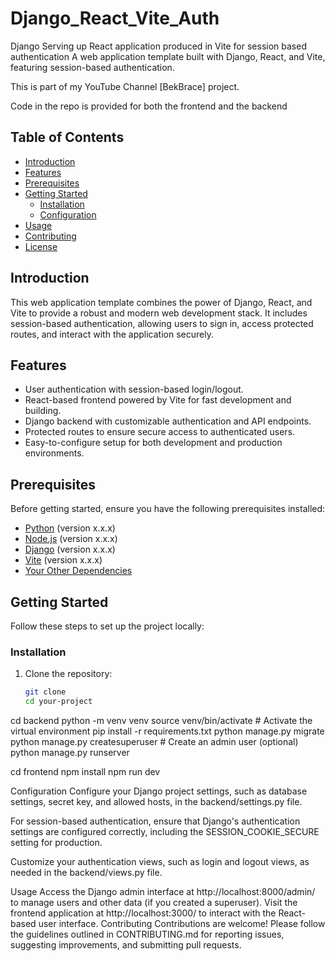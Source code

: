 # Django_React_Vite_Auth
Django Serving up React application produced in Vite for session based authentication 
A web application template built with Django, React, and Vite, featuring session-based authentication.

This is part of my YouTube Channel [BekBrace] project.

Code in the repo is provided for both the frontend and the backend

## Table of Contents

- [Introduction](#introduction)
- [Features](#features)
- [Prerequisites](#prerequisites)
- [Getting Started](#getting-started)
  - [Installation](#installation)
  - [Configuration](#configuration)
- [Usage](#usage)
- [Contributing](#contributing)
- [License](#license)

## Introduction

This web application template combines the power of Django, React, and Vite to provide a robust and modern web development stack. It includes session-based authentication, allowing users to sign in, access protected routes, and interact with the application securely.

## Features

- User authentication with session-based login/logout.
- React-based frontend powered by Vite for fast development and building.
- Django backend with customizable authentication and API endpoints.
- Protected routes to ensure secure access to authenticated users.
- Easy-to-configure setup for both development and production environments.

## Prerequisites

Before getting started, ensure you have the following prerequisites installed:

- [Python](https://www.python.org/downloads/) (version x.x.x)
- [Node.js](https://nodejs.org/en/download/) (version x.x.x)
- [Django](https://docs.djangoproject.com/en/stable/intro/install/) (version x.x.x)
- [Vite](https://vitejs.dev/guide/#scaffolding-your-first-vite-project) (version x.x.x)
- [Your Other Dependencies](#your-other-dependencies)

## Getting Started

Follow these steps to set up the project locally:

### Installation

1. Clone the repository:

   ```bash
   git clone 
   cd your-project

cd backend
python -m venv venv
source venv/bin/activate  # Activate the virtual environment
pip install -r requirements.txt
python manage.py migrate
python manage.py createsuperuser  # Create an admin user (optional)
python manage.py runserver

cd frontend
npm install
npm run dev

Configuration
Configure your Django project settings, such as database settings, secret key, and allowed hosts, in the backend/settings.py file.

For session-based authentication, ensure that Django's authentication settings are configured correctly, including the SESSION_COOKIE_SECURE setting for production.

Customize your authentication views, such as login and logout views, as needed in the backend/views.py file.

Usage
Access the Django admin interface at http://localhost:8000/admin/ to manage users and other data (if you created a superuser).
Visit the frontend application at http://localhost:3000/ to interact with the React-based user interface.
Contributing
Contributions are welcome! Please follow the guidelines outlined in CONTRIBUTING.md for reporting issues, suggesting improvements, and submitting pull requests.
